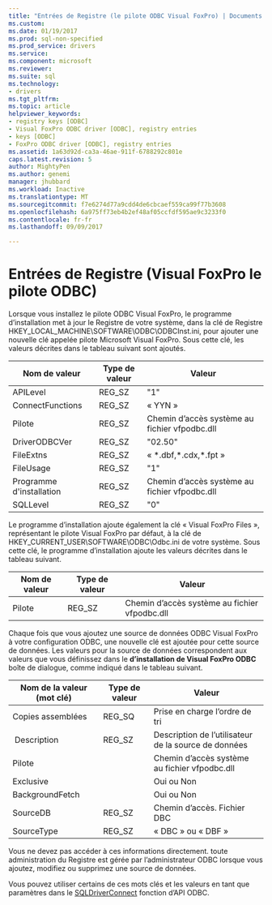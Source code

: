 ```yaml
---
title: "Entrées de Registre (le pilote ODBC Visual FoxPro) | Documents Microsoft"
ms.custom: 
ms.date: 01/19/2017
ms.prod: sql-non-specified
ms.prod_service: drivers
ms.service: 
ms.component: microsoft
ms.reviewer: 
ms.suite: sql
ms.technology:
- drivers
ms.tgt_pltfrm: 
ms.topic: article
helpviewer_keywords:
- registry keys [ODBC]
- Visual FoxPro ODBC driver [ODBC], registry entries
- keys [ODBC]
- FoxPro ODBC driver [ODBC], registry entries
ms.assetid: 1a63d92d-ca3a-46ae-911f-6788292c801e
caps.latest.revision: 5
author: MightyPen
ms.author: genemi
manager: jhubbard
ms.workload: Inactive
ms.translationtype: MT
ms.sourcegitcommit: f7e6274d77a9cdd4de6cbcaef559ca99f77b3608
ms.openlocfilehash: 6a975ff73eb4b2ef48af05ccfdf595ae9c3233f0
ms.contentlocale: fr-fr
ms.lasthandoff: 09/09/2017

---
```

# <a name="registry-entries-visual-foxpro-odbc-driver"></a>Entrées de Registre (Visual FoxPro le pilote ODBC)
Lorsque vous installez le pilote ODBC Visual FoxPro, le programme d’installation met à jour le Registre de votre système, dans la clé de Registre HKEY_LOCAL_MACHINE\SOFTWARE\ODBC\ODBCInst.ini, pour ajouter une nouvelle clé appelée pilote Microsoft Visual FoxPro. Sous cette clé, les valeurs décrites dans le tableau suivant sont ajoutés.  
  
|Nom de valeur|Type de valeur|Valeur|  
|----------------|----------------|-----------|  
|APILevel|REG_SZ|"1"|  
|ConnectFunctions|REG_SZ|« YYN »|  
|Pilote|REG_SZ|Chemin d’accès système au fichier vfpodbc.dll|  
|DriverODBCVer|REG_SZ|"02.50"|  
|FileExtns|REG_SZ|« *.dbf,\*.cdx,\*.fpt »|  
|FileUsage|REG_SZ|"1"|  
|Programme d'installation|REG_SZ|Chemin d’accès système au fichier vfpodbc.dll|  
|SQLLevel|REG_SZ|"0"|  
  
 Le programme d’installation ajoute également la clé « Visual FoxPro Files », représentant le pilote Visual FoxPro par défaut, à la clé de HKEY_CURRENT_USER\SOFTWARE\ODBC\Odbc.ini de votre système. Sous cette clé, le programme d’installation ajoute les valeurs décrites dans le tableau suivant.  
  
|Nom de valeur|Type de valeur|Valeur|  
|----------------|----------------|-----------|  
|Pilote|REG_SZ|Chemin d’accès système au fichier vfpodbc.dll|  
  
 Chaque fois que vous ajoutez une source de données ODBC Visual FoxPro à votre configuration ODBC, une nouvelle clé est ajoutée pour cette source de données. Les valeurs pour la source de données correspondent aux valeurs que vous définissez dans le **d’installation de Visual FoxPro ODBC** boîte de dialogue, comme indiqué dans le tableau suivant.  
  
|Nom de la valeur (mot clé)|Type de valeur|Valeur|  
|----------------------------|----------------|-----------|  
|Copies assemblées|REG_SQ|Prise en charge l’ordre de tri|  
| Description|REG_SZ|Description de l’utilisateur de la source de données|  
|Pilote||Chemin d’accès système au fichier vfpodbc.dll|  
|Exclusive||Oui ou Non|  
|BackgroundFetch||Oui ou Non|  
|SourceDB|REG_SZ|Chemin d’accès. Fichier DBC|  
|SourceType|REG_SZ|« DBC » ou « DBF »|  
  
 Vous ne devez pas accéder à ces informations directement. toute administration du Registre est gérée par l’administrateur ODBC lorsque vous ajoutez, modifiez ou supprimez une source de données.  
  
 Vous pouvez utiliser certains de ces mots clés et les valeurs en tant que paramètres dans le [SQLDriverConnect](../../odbc/microsoft/sqldriverconnect-visual-foxpro-odbc-driver.md) fonction d’API ODBC.

